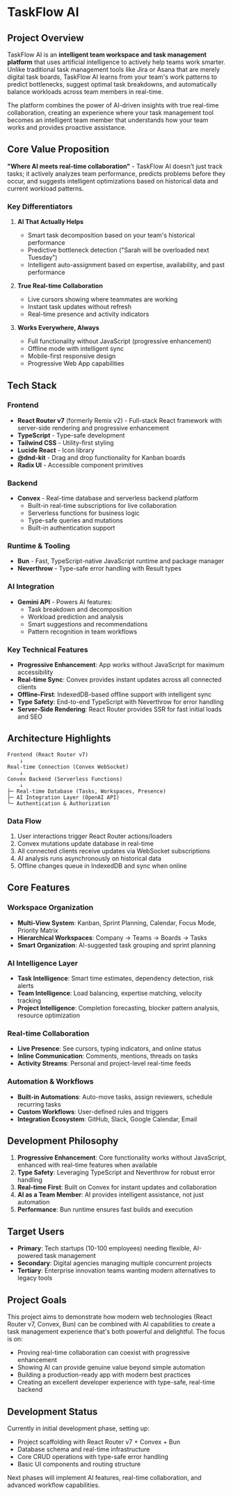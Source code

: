 # TaskFlow AI

## Project Overview

TaskFlow AI is an **intelligent team workspace and task management platform** that uses artificial intelligence to actively help teams work smarter. Unlike traditional task management tools like Jira or Asana that are merely digital task boards, TaskFlow AI learns from your team's work patterns to predict bottlenecks, suggest optimal task breakdowns, and automatically balance workloads across team members in real-time.

The platform combines the power of AI-driven insights with true real-time collaboration, creating an experience where your task management tool becomes an intelligent team member that understands how your team works and provides proactive assistance.

## Core Value Proposition

**"Where AI meets real-time collaboration"** - TaskFlow AI doesn't just track tasks; it actively analyzes team performance, predicts problems before they occur, and suggests intelligent optimizations based on historical data and current workload patterns.

### Key Differentiators

1. **AI That Actually Helps**
   - Smart task decomposition based on your team's historical performance
   - Predictive bottleneck detection ("Sarah will be overloaded next Tuesday")
   - Intelligent auto-assignment based on expertise, availability, and past performance

2. **True Real-time Collaboration**
   - Live cursors showing where teammates are working
   - Instant task updates without refresh
   - Real-time presence and activity indicators

3. **Works Everywhere, Always**
   - Full functionality without JavaScript (progressive enhancement)
   - Offline mode with intelligent sync
   - Mobile-first responsive design
   - Progressive Web App capabilities

## Tech Stack

### Frontend
- **React Router v7** (formerly Remix v2) - Full-stack React framework with server-side rendering and progressive enhancement
- **TypeScript** - Type-safe development
- **Tailwind CSS** - Utility-first styling
- **Lucide React** - Icon library
- **@dnd-kit** - Drag and drop functionality for Kanban boards
- **Radix UI** - Accessible component primitives

### Backend
- **Convex** - Real-time database and serverless backend platform
  - Built-in real-time subscriptions for live collaboration
  - Serverless functions for business logic
  - Type-safe queries and mutations
  - Built-in authentication support

### Runtime & Tooling
- **Bun** - Fast, TypeScript-native JavaScript runtime and package manager
- **Neverthrow** - Type-safe error handling with Result types

### AI Integration
- **Gemini API** - Powers AI features:
  - Task breakdown and decomposition
  - Workload prediction and analysis
  - Smart suggestions and recommendations
  - Pattern recognition in team workflows

### Key Technical Features
- **Progressive Enhancement**: App works without JavaScript for maximum accessibility
- **Real-time Sync**: Convex provides instant updates across all connected clients
- **Offline-First**: IndexedDB-based offline support with intelligent sync
- **Type Safety**: End-to-end TypeScript with Neverthrow for error handling
- **Server-Side Rendering**: React Router provides SSR for fast initial loads and SEO

## Architecture Highlights

```
Frontend (React Router v7)
    ↓
Real-time Connection (Convex WebSocket)
    ↓
Convex Backend (Serverless Functions)
    ↓
├─ Real-time Database (Tasks, Workspaces, Presence)
├─ AI Integration Layer (OpenAI API)
└─ Authentication & Authorization
```

### Data Flow
1. User interactions trigger React Router actions/loaders
2. Convex mutations update database in real-time
3. All connected clients receive updates via WebSocket subscriptions
4. AI analysis runs asynchronously on historical data
5. Offline changes queue in IndexedDB and sync when online

## Core Features

### Workspace Organization
- **Multi-View System**: Kanban, Sprint Planning, Calendar, Focus Mode, Priority Matrix
- **Hierarchical Workspaces**: Company → Teams → Boards → Tasks
- **Smart Organization**: AI-suggested task grouping and sprint planning

### AI Intelligence Layer
- **Task Intelligence**: Smart time estimates, dependency detection, risk alerts
- **Team Intelligence**: Load balancing, expertise matching, velocity tracking
- **Project Intelligence**: Completion forecasting, blocker pattern analysis, resource optimization

### Real-time Collaboration
- **Live Presence**: See cursors, typing indicators, and online status
- **Inline Communication**: Comments, mentions, threads on tasks
- **Activity Streams**: Personal and project-level real-time feeds

### Automation & Workflows
- **Built-in Automations**: Auto-move tasks, assign reviewers, schedule recurring tasks
- **Custom Workflows**: User-defined rules and triggers
- **Integration Ecosystem**: GitHub, Slack, Google Calendar, Email

## Development Philosophy

1. **Progressive Enhancement**: Core functionality works without JavaScript, enhanced with real-time features when available
2. **Type Safety**: Leveraging TypeScript and Neverthrow for robust error handling
3. **Real-time First**: Built on Convex for instant updates and collaboration
4. **AI as a Team Member**: AI provides intelligent assistance, not just automation
5. **Performance**: Bun runtime ensures fast builds and execution

## Target Users

- **Primary**: Tech startups (10-100 employees) needing flexible, AI-powered task management
- **Secondary**: Digital agencies managing multiple concurrent projects
- **Tertiary**: Enterprise innovation teams wanting modern alternatives to legacy tools

## Project Goals

This project aims to demonstrate how modern web technologies (React Router v7, Convex, Bun) can be combined with AI capabilities to create a task management experience that's both powerful and delightful. The focus is on:

- Proving real-time collaboration can coexist with progressive enhancement
- Showing AI can provide genuine value beyond simple automation
- Building a production-ready app with modern best practices
- Creating an excellent developer experience with type-safe, real-time backend

## Development Status

Currently in initial development phase, setting up:
- Project scaffolding with React Router v7 + Convex + Bun
- Database schema and real-time infrastructure
- Core CRUD operations with type-safe error handling
- Basic UI components and routing structure

Next phases will implement AI features, real-time collaboration, and advanced workflow capabilities.